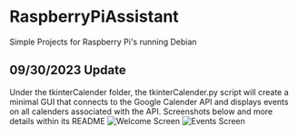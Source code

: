 # RaspberryPiAssistant
Simple Projects for Raspberry Pi's running Debian

## 09/30/2023 Update
Under the tkinterCalender folder, the tkinterCalender.py script will create a minimal GUI that connects to the Google Calender API and displays events on all calenders associated with the API. Screenshots below and more details within its README 
![Welcome Screen](RaspberryPiAssistant\tkinterCalender\welcome.png)
![Events Screen](RaspberryPiAssistant\tkinterCalender\eventsExample.png)
